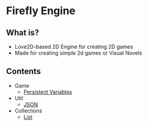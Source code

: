 # Firefly Engine

## What is?
* Love2D-based 2D Engine for creating 2D games
* Made for creating simple 2d games or Visual Novels

## Contents
* Game
	* [Persistent Variables](doc/Variables.md)
* Util
	* [JSON](doc/json.md)
* Collections
	* [List](doc/List.md)